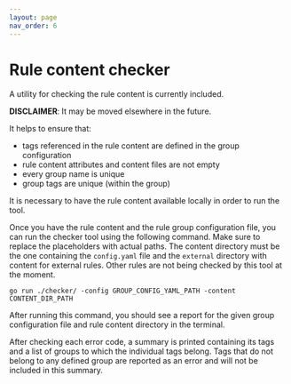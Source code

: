 ```yaml
---
layout: page
nav_order: 6
---
```


# Rule content checker

A utility for checking the rule content is currently included. 

**DISCLAIMER**: It may be moved elsewhere in the future.

It helps to ensure that:

* tags referenced in the rule content are defined in the group configuration
* rule content attributes and content files are not empty
* every group name is unique
* group tags are unique (within the group)

It is necessary to have the rule content available locally in order to run the
tool.

Once you have the rule content and the rule group configuration file, you can
run the checker tool using the following command. Make sure to replace the
placeholders with actual paths. The content directory must be the one containing
the `config.yaml` file and the `external` directory with content for external
rules. Other rules are not being checked by this tool at the moment.

```shell
go run ./checker/ -config GROUP_CONFIG_YAML_PATH -content CONTENT_DIR_PATH
```

After running this command, you should see a report for the given group
configuration file and rule content directory in the terminal.

After checking each error code, a summary is printed containing its tags and a
list of groups to which the individual tags belong. Tags that do not belong to
any defined group are reported as an error and will not be included in this
summary.
